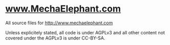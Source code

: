 www.MechaElephant.com
=====================

All source files for http://www.mechaelephant.com

Unless explicitely stated, all code is under AGPLv3 and all other
content not covered under the AGPLv3 is under CC-BY-SA.
